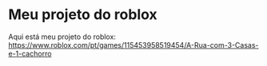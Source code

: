 # Meu projeto do roblox
Aqui está meu projeto do roblox:
https://www.roblox.com/pt/games/115453958519454/A-Rua-com-3-Casas-e-1-cachorro
